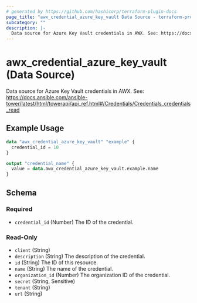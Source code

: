 ```yaml
---
# generated by https://github.com/hashicorp/terraform-plugin-docs
page_title: "awx_credential_azure_key_vault Data Source - terraform-provider-awx"
subcategory: ""
description: |-
  Data source for Azure Key Vault credentials in AWX. See: https://docs.ansible.com/ansible-tower/latest/html/towerapi/apiref.html#/Credentials/Credentialscredentials_read
---
```


# awx_credential_azure_key_vault (Data Source)

Data source for Azure Key Vault credentials in AWX. See: https://docs.ansible.com/ansible-tower/latest/html/towerapi/api_ref.html#/Credentials/Credentials_credentials_read

## Example Usage

```terraform
data "awx_credential_azure_key_vault" "example" {
  credential_id = 10
}

output "credential_name" {
  value = data.awx_credential_azure_key_vault.example.name
}
```

<!-- schema generated by tfplugindocs -->
## Schema

### Required

- `credential_id` (Number) The ID of the credential.

### Read-Only

- `client` (String)
- `description` (String) The description of the credential.
- `id` (String) The ID of this resource.
- `name` (String) The name of the credential.
- `organization_id` (Number) The organization ID of the credential.
- `secret` (String, Sensitive)
- `tenant` (String)
- `url` (String)
